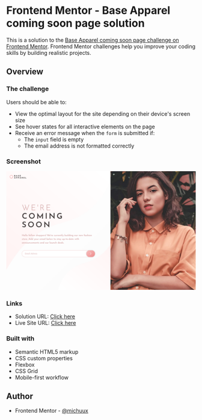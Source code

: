 # Frontend Mentor - Base Apparel coming soon page solution

This is a solution to the [Base Apparel coming soon page challenge on Frontend Mentor](https://www.frontendmentor.io/challenges/base-apparel-coming-soon-page-5d46b47f8db8a7063f9331a0). Frontend Mentor challenges help you improve your coding skills by building realistic projects. 


## Overview

### The challenge

Users should be able to:

- View the optimal layout for the site depending on their device's screen size
- See hover states for all interactive elements on the page
- Receive an error message when the `form` is submitted if:
  - The `input` field is empty
  - The email address is not formatted correctly

### Screenshot

![](./screenshot.png)


### Links

- Solution URL: [Click here](https://www.frontendmentor.io/solutions/base-apparel-comming-soon-page-SNTx0VYcr)
- Live Site URL: [Click here](https://michuux.github.io/base-apparel-coming-soon-master/)


### Built with

- Semantic HTML5 markup
- CSS custom properties
- Flexbox
- CSS Grid
- Mobile-first workflow


## Author

- Frontend Mentor - [@michuux](https://www.frontendmentor.io/profile/michuux)
